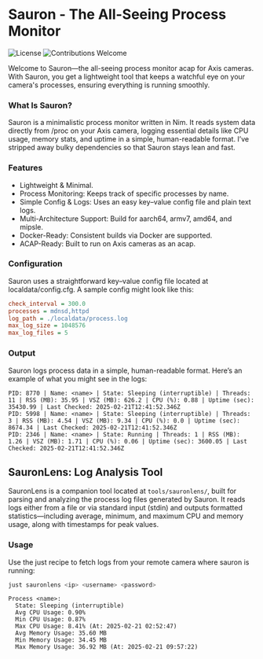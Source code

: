 # Sauron - The All-Seeing Process Monitor

![License](https://img.shields.io/badge/license-MIT-green)
![Contributions Welcome](https://img.shields.io/badge/contributions-welcome-brightgreen)

Welcome to Sauron—the all-seeing process monitor acap for Axis cameras. With Sauron, you get a lightweight tool that keeps a watchful eye on your camera's processes, ensuring everything is running smoothly.

### What Is Sauron?
Sauron is a minimalistic process monitor written in Nim. It reads system data directly from /proc on your Axis camera, logging essential details like CPU usage, memory stats, and uptime in a simple, human-readable format. I’ve stripped away bulky dependencies so that Sauron stays lean and fast.

### Features
* Lightweight & Minimal.
* Process Monitoring: Keeps track of specific processes by name.
* Simple Config & Logs: Uses an easy key–value config file and plain text logs.
* Multi-Architecture Support: Build for aarch64, armv7, amd64, and mipsle.
* Docker-Ready: Consistent builds via Docker are supported.
* ACAP-Ready: Built to run on Axis cameras as an acap.

### Configuration
Sauron uses a straightforward key–value config file located at localdata/config.cfg. A sample config might look like this:

```ini
check_interval = 300.0
processes = mdnsd,httpd
log_path = ./localdata/process.log
max_log_size = 1048576
max_log_files = 5
```

### Output
Sauron logs process data in a simple, human-readable format. Here’s an example of what you might see in the logs:

```log
PID: 8770 | Name: <name> | State: Sleeping (interruptible) | Threads: 11 | RSS (MB): 35.95 | VSZ (MB): 626.2 | CPU (%): 0.88 | Uptime (sec): 35430.99 | Last Checked: 2025-02-21T12:41:52.346Z
PID: 5998 | Name: <name> | State: Sleeping (interruptible) | Threads: 3 | RSS (MB): 4.54 | VSZ (MB): 9.34 | CPU (%): 0.0 | Uptime (sec): 8674.34 | Last Checked: 2025-02-21T12:41:52.346Z
PID: 2346 | Name: <name> | State: Running | Threads: 1 | RSS (MB): 1.26 | VSZ (MB): 1.71 | CPU (%): 0.06 | Uptime (sec): 3600.05 | Last Checked: 2025-02-21T12:41:52.346Z
```

## SauronLens: Log Analysis Tool
SauronLens is a companion tool located at ```tools/sauronlens/```, built for parsing and analyzing the process log files generated by Sauron. 
It reads logs either from a file or via standard input (stdin) and outputs formatted statistics—including average, minimum, and maximum CPU and memory usage, along with timestamps for peak values.

### Usage
Use the just recipe to fetch logs from your remote camera where sauron is running:

```bash
just sauronlens <ip> <username> <password>
```

```log
Process <name>:
  State: Sleeping (interruptible)
  Avg CPU Usage: 0.90%
  Min CPU Usage: 0.87%
  Max CPU Usage: 8.41% (At: 2025-02-21 02:52:47)
  Avg Memory Usage: 35.60 MB
  Min Memory Usage: 34.45 MB
  Max Memory Usage: 36.92 MB (At: 2025-02-21 09:57:22)
```
